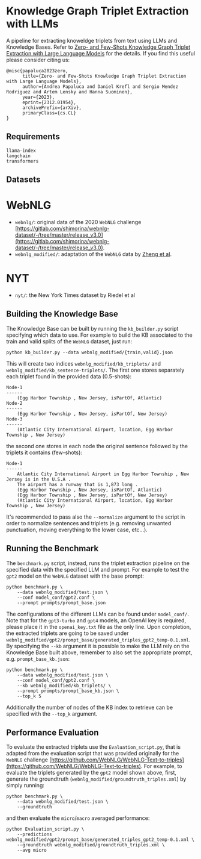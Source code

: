 #  Knowledge Graph Triplet Extraction with LLMs

A pipeline for extracting knoweldge triplets from text using LLMs and Knowledge Bases. Refer to [Zero- and Few-Shots Knowledge Graph Triplet Extraction with Large Language Models](https://arxiv.org/abs/2312.01954) for the details.
If you find this useful please consider citing us:

```
@misc{papaluca2023zero,
      title={Zero- and Few-Shots Knowledge Graph Triplet Extraction with Large Language Models}, 
      author={Andrea Papaluca and Daniel Krefl and Sergio Mendez Rodriguez and Artem Lensky and Hanna Suominen},
      year={2023},
      eprint={2312.01954},
      archivePrefix={arXiv},
      primaryClass={cs.CL}
}
```

## Requirements

```
llama-index
langchain
transformers
```

## Datasets
# WebNLG
 - `webnlg/`: original data of the 2020 `WebNLG` challenge [https://gitlab.com/shimorina/webnlg-dataset/-/tree/master/release_v3.0](https://gitlab.com/shimorina/webnlg-dataset/-/tree/master/release_v3.0).
 - `webnlg_modified/`: adaptation of the `WebNLG` data by [Zheng et al](https://aclanthology.org/P17-1113/).
# NYT
 - `nyt/`: the New York Times dataset by Riedel et al

## Building the Knowledge Base

The Knowledge Base can be built by running the `kb_builder.py` script specifying which data to use. For example to build the KB associated to the train and valid splits of the `WebNLG` dataset, just run:
```
python kb_builder.py --data webnlg_modified/{train,valid}.json
```
This will create two indices `webnlg_modified/kb_triplets/` and `webnlg_modified/kb_sentence-triplets/`. The first one stores separately each triplet found in the provided data (0.5-shots):
```
Node-1
------
    (Egg Harbor Township , New Jersey, isPartOf, Atlantic)
Node-2
------
    (Egg Harbor Township , New Jersey, isPartOf, New Jersey)
Node-3
------
    (Atlantic City International Airport, location, Egg Harbor Township , New Jersey)
```
the second one stores in each node the original sentence followed by the triplets it contains (few-shots):
```
Node-1
------
    Atlantic City International Airport in Egg Harbor Township , New Jersey is in the U.S.A . 
	The airport has a runway that is 1,873 long .
    (Egg Harbor Township , New Jersey, isPartOf, Atlantic)
	(Egg Harbor Township , New Jersey, isPartOf, New Jersey)
	(Atlantic City International Airport, location, Egg Harbor Township , New Jersey)
```
It's recommended to pass also the `--normalize` argument to the script in order to normalize sentences and triplets (e.g. removing unwanted punctuation, moving everything to the lower case, etc...).

## Running the Benchmark

The `benchmark.py` script, instead, runs the triplet extraction pipeline on the specified data with the specified LLM and prompt. For example to test the `gpt2` model on the `WebNLG` dataset with the base prompt:
```
python benchmark.py \
    --data webnlg_modified/test.json \
	--conf model_conf/gpt2.conf \
	--prompt prompts/prompt_base.json
```
The configurations of the different LLMs can be found under `model_conf/`. Note that for the `gpt3-turbo` and `gpt4` models, an OpenAI key is required, please place it in the `openai_key.txt` file as the only line.
Upon completion, the extracted triplets are going to be saved under `webnlg_modified/gpt2/prompt_base/generated_triples_gpt2_temp-0.1.xml`.
By specifying the `--kb` argument it is possible to make the LLM rely on the Knowledge Base built above, remember to also set the appropriate prompt, e.g. `prompt_base_kb.json`:
```
python benchmark.py \
    --data webnlg_modified/test.json \
	--conf model_conf/gpt2.conf \
	--kb webnlg_modified/kb_triplets/ \
	--prompt prompts/prompt_base_kb.json \
	--top_k 5
```
Additionally the number of nodes of the KB index to retrieve can be specified with the `--top_k` argument.

## Performance Evaluation

To evaluate the extracted triplets use the `Evaluation_script.py`, that is adapted from the evaluation script that was provided originally for the `WebNLG` challenge [https://github.com/WebNLG/WebNLG-Text-to-triples](https://github.com/WebNLG/WebNLG-Text-to-triples).
For example, to evaluate the triplets generated by the `gpt2` model shown above, first, generate the groundtruth (`webnlg_modified/groundtruth_triples.xml`) by simply running:
```
python benchmark.py \
    --data webnlg_modified/test.json \
	--groundtruth
```
and then evaluate the `micro`/`macro` averaged performance:
```
python Evaluation_script.py \
    --predictions webnlg_modified/gpt2/prompt_base/generated_triples_gpt2_temp-0.1.xml \
	--groundtruth webnlg_modified/groundtruth_triples.xml \
	--avg micro
```

